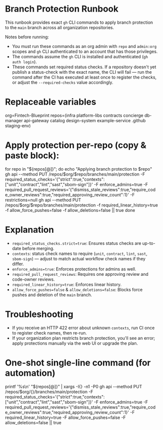 # Branch Protection Runbook

This runbook provides exact `gh` CLI commands to apply branch protection to the `main` branch across all organization repositories.

Notes before running:
- You must run these commands as an org admin with `repo` and `admin:org` scopes and `gh` CLI authenticated to an account that has those privileges.
- The commands assume the `gh` CLI is installed and authenticated (`gh auth login`).
- These commands set required status checks. If a repository doesn't yet publish a status-check with the exact name, the CLI will fail — run the command after the CI has executed at least once to register the checks, or adjust the `--required-checks` value accordingly.

# Replaceable variables
org=Fintech-Blueprint
repos=(infra platform-libs contracts concierge db-manager api-gateway catalog design-system example-service .github staging-env)

# Apply protection per-repo (copy & paste block):

for repo in "${repos[@]}"; do
  echo "Applying branch protection to $repo"
  gh api --method PUT /repos/$org/$repo/branches/main/protection -F required_status_checks='{"strict":true,"contexts":["unit","contract","lint","sast","sbom-sign"]}' -F enforce_admins=true -F required_pull_request_reviews='{"dismiss_stale_reviews":true,"require_code_owner_reviews":true,"required_approving_review_count":1}' -F restrictions=null
  gh api --method PUT /repos/$org/$repo/branches/main/protection -f required_linear_history=true -f allow_force_pushes=false -f allow_deletions=false || true
done

# Explanation
- `required_status_checks.strict=true`: Ensures status checks are up-to-date before merging.
- `contexts`: status check names to require (`unit`, `contract`, `lint`, `sast`, `sbom-sign`) — adjust to match actual workflow check names if they differ.
- `enforce_admins=true`: Enforces protections for admins as well.
- `required_pull_request_reviews`: Requires one approving review and code-owner reviews.
- `required_linear_history=true`: Enforces linear history.
- `allow_force_pushes=false` & `allow_deletions=false`: Blocks force pushes and deletion of the `main` branch.

# Troubleshooting
- If you receive an HTTP 422 error about unknown `contexts`, run CI once to register check names, then re-run.
- If your organization plan restricts branch protection, you'll see an error; apply protections manually via the web UI or upgrade the plan.

# One-shot single-line command (for automation)

printf '%s\n' "${repos[@]}" | xargs -I{} -n1 -P0 gh api --method PUT /repos/$org/{}/branches/main/protection -F required_status_checks='{\"strict\":true,\"contexts\":[\"unit\",\"contract\",\"lint\",\"sast\",\"sbom-sign\"]}' -F enforce_admins=true -F required_pull_request_reviews='{\"dismiss_stale_reviews\":true,\"require_code_owner_reviews\":true,\"required_approving_review_count\":1}' -F required_linear_history=true -F allow_force_pushes=false -F allow_deletions=false || true
